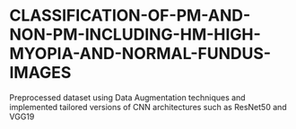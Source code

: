 # CLASSIFICATION-OF-PM-AND-NON-PM-INCLUDING-HM-HIGH-MYOPIA-AND-NORMAL-FUNDUS-IMAGES
Preprocessed dataset using Data Augmentation techniques and implemented tailored versions of CNN architectures such as ResNet50 and VGG19
